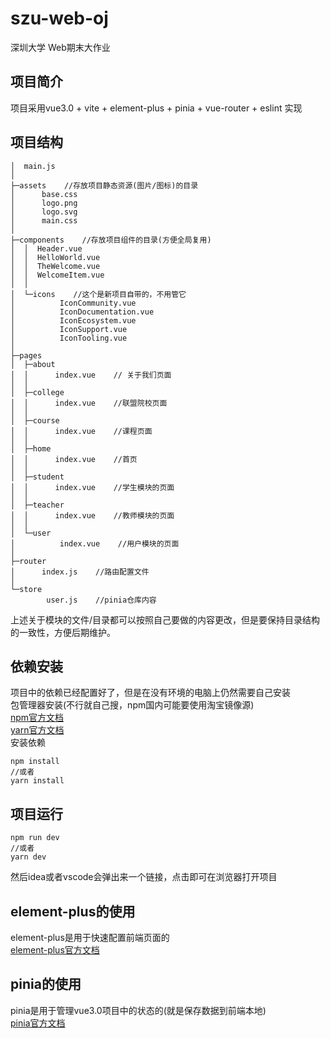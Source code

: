 # szu-web-oj
深圳大学 Web期末大作业
## 项目简介
项目采用vue3.0 + vite + element-plus + pinia + vue-router + eslint 实现
## 项目结构
```│  App.vue
│  main.js
│
├─assets    //存放项目静态资源(图片/图标)的目录
│      base.css
│      logo.png
│      logo.svg
│      main.css
│
├─components    //存放项目组件的目录(方便全局复用)
│  │  Header.vue
│  │  HelloWorld.vue
│  │  TheWelcome.vue
│  │  WelcomeItem.vue
│  │
│  └─icons    //这个是新项目自带的，不用管它
│          IconCommunity.vue
│          IconDocumentation.vue
│          IconEcosystem.vue
│          IconSupport.vue
│          IconTooling.vue
│
├─pages
│  ├─about
│  │      index.vue    // 关于我们页面
│  │
│  ├─college
│  │      index.vue    //联盟院校页面
│  │
│  ├─course
│  │      index.vue    //课程页面
│  │
│  ├─home
│  │      index.vue    //首页
│  │
│  ├─student
│  │      index.vue    //学生模块的页面
│  │
│  ├─teacher
│  │      index.vue    //教师模块的页面
│  │
│  └─user
│          index.vue    //用户模块的页面
│
├─router
│      index.js    //路由配置文件
│
└─store
        user.js    //pinia仓库内容
```
上述关于模块的文件/目录都可以按照自己要做的内容更改，但是要保持目录结构的一致性，方便后期维护。
## 依赖安装
项目中的依赖已经配置好了，但是在没有环境的电脑上仍然需要自己安装  
包管理器安装(不行就自己搜，npm国内可能要使用淘宝镜像源)  
[npm官方文档](https://nodejs.cn/npm/getting-started/configuring-your-local-environment/downloading-and-installing-node-js-and-npm/)  
[yarn官方文档](https://yarn.bootcss.com/docs/install/#windows-stable)  
安装依赖  
```
npm install  
//或者
yarn install
```
## 项目运行
```
npm run dev
//或者
yarn dev
```
然后idea或者vscode会弹出来一个链接，点击即可在浏览器打开项目  
## element-plus的使用
element-plus是用于快速配置前端页面的  
[element-plus官方文档](https://element-plus.gitee.io/#/zh-CN/component/installation)
## pinia的使用
pinia是用于管理vue3.0项目中的状态的(就是保存数据到前端本地)  
[pinia官方文档](https://pinia.esm.dev/introduction.html)

